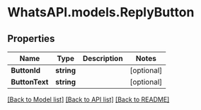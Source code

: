 
# WhatsAPI.models.ReplyButton

## Properties

Name | Type | Description | Notes
------------ | ------------- | ------------- | -------------
**ButtonId** | **string** |  | [optional] 
**ButtonText** | **string** |  | [optional] 

[[Back to Model list]](../README.md#documentation-for-models)
[[Back to API list]](../README.md#documentation-for-api-endpoints)
[[Back to README]](../README.md)


